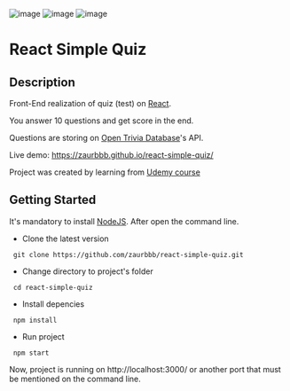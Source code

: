 ![image](https://img.shields.io/badge/React-20232A?style=for-the-badge&logo=react&logoColor=61DAFB)
![image](https://img.shields.io/badge/HTML5-E34F26?style=for-the-badge&logo=html5&logoColor=white)
![image](https://img.shields.io/badge/CSS3-1572B6?style=for-the-badge&logo=css3&logoColor=white)

# React Simple Quiz

## Description

Front-End realization of quiz (test) on [React](https://reactjs.org/).

You answer 10 questions and get score in the end.

Questions are storing on [Open Trivia Database](https://opentdb.com/)'s API.

Live demo: https://zaurbbb.github.io/react-simple-quiz/

Project was created by learning from [Udemy course](https://www.udemy.com/course/react-for-beginner-quiz-react-app/?utm_source=adwords-learn&utm_medium=udemyads&utm_campaign=INTL-AW-PROS-TECH-RU-DSA-RU-RUS_._ci__._sl_RUS_._vi_TECH_._sd_All_._la_RU_._&utm_content=deal4584&utm_term=_._ag_79668233210_._ad_398194737486_._de_c_._dm__._pl__._ti_dsa-484476915510_._li_1009806_._pd__._&gclid=CjwKCAjwtKmaBhBMEiwAyINuwBPtZ-wcKQenFxc0QVx_72GgHpfFYtqMV8NsiZ3ANxPAZeKh8ZuIuhoCofoQAvD_BwE)

## Getting Started

It's mandatory to install [NodeJS](https://nodejs.org/en/download/). After open the command line.

- Clone the latest version
```
 git clone https://github.com/zaurbbb/react-simple-quiz.git
```
- Change directory to project's folder
```
 cd react-simple-quiz
```
- Install depencies
```
 npm install
```
- Run project
```
 npm start
```
Now, project is running on http://localhost:3000/ or another port that must be mentioned on the command line.

